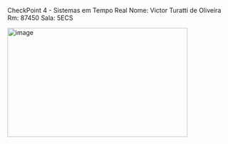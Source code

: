 CheckPoint 4 - Sistemas em Tempo Real
Nome: Victor Turatti de Oliveira
Rm: 87450
Sala: 5ECS

<img width="404" height="245" alt="image" src="https://github.com/user-attachments/assets/fc95578e-931a-4c52-9ccc-b8317a48ee73" />
